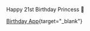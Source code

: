 Happy 21st Birthday Princess 💜

[Birthday App](https://omar212.github.io/Mena-21-App// "Happy Birthday"){target="_blank"}

